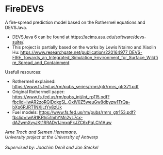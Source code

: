 # FireDEVS
A fire-spread prediction model based on the Rothermel equations and DEVSJava.

- DEVSJava 6 can be found at https://acims.asu.edu/software/devs-suite/.
- This project is partially based on the works by Lewis Ntaimo and Xiaolin Hu: https://www.researchgate.net/publication/220164977_DEVS-FIRE_Towards_an_Integrated_Simulation_Environment_for_Surface_Wildfire_Spread_and_Containment

Usefull resources:
 - Rothermell explained: https://www.fs.fed.us/rm/pubs_series/rmrs/gtr/rmrs_gtr371.pdf
 - Original Rothermell paper: https://www.fs.fed.us/rm/pubs_int/int_rp115.pdf?fbclid=IwAR2zoRQIDdxgSL_OxlV0Z5weuGw8dbyzw1TrQa-bXp6RJRT1NXjLtYy8zUk
 - Fuel models: https://www.fs.fed.us/rm/pubs/rmrs_gtr153.pdf?fbclid=IwAR1KRhj51mhYMn2vL7cx-dAZwmXvyJKt1RRADv1JmxqFkJZC6xPqLCh1Auw





*Arne Troch and Siemen Herremans,<br/>
University project at the University of Antwerp*<br/><br/>
*Supervised by: Joachim Denil and Jan Steckel*
